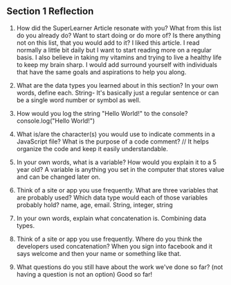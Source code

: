 ## Section 1 Reflection

1. How did the SuperLearner Article resonate with you? What from this list do you already do? Want to start doing or do more of? Is there anything not on this list, that you would add to it? I liked this article. I read normally a little bit daily but I want to start reading more on a regular basis. I also believe in taking my vitamins and trying to live a healthy life to keep my brain sharp. I would add surround yourself with individuals that have the same goals and aspirations to help you along.

2. What are the data types you learned about in this section? In your own words, define each. String- It's basically just a regular sentence or can be a single word number or symbol as well.

3. How would you log the string "Hello World!" to the console? console.log("Hello World!")

4. What is/are the character(s) you would use to indicate comments in a JavaScript file? What is the purpose of a code comment? // It helps organize the code and keep it easily understandable.

5. In your own words, what is a variable? How would you explain it to a 5 year old? A variable is anything you set in the computer that stores value and can be changed later on.

6. Think of a site or app you use frequently. What are three variables that are probably used? Which data type would each of those variables probably hold? name, age, email. String, integer, string

7. In your own words, explain what concatenation is. Combining data types.

8. Think of a site or app you use frequently. Where do you think the developers used concatenation? When you sign into facebook and it says welcome and then your name or something like that.

9. What questions do you still have about the work we've done so far? (not having a question is not an option) Good so far!
